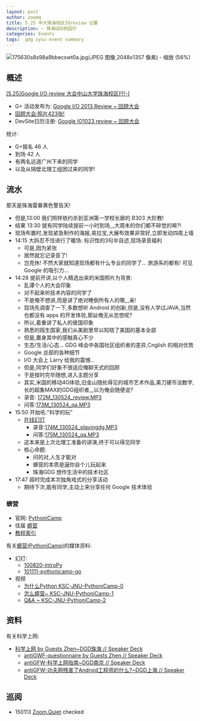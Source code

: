 ```yaml
---
layout: post
author: zoomq
title: 5.25 中大珠海校区IOreview 记要
description: ~ 珠海GDG校园行
categories: Events
tags:  gdg sysu event summary
---
```



![175630s8s98a9bbecswt0a.jpg(JPEG 图像,2048x1357 像素) - 缩放 (56%)](http://www.chinagdg.com/data/attachment/forum/201305/27/175630s8s98a9bbecswt0a.jpg)

## 概述

[[5.25]Google I/O review 大会中山大学珠海校区行!-)](http://www.chinagdg.com/thread-1800-1-1.html) 

- G+ 活动发布为: [Google I/O 2013 Review ~ 回顾大会](https://plus.google.com/events/cruvkc1h41u1igumlc6ei2u3slo)
- [回顾大会:照片423张!](https://plus.google.com/events/gallery/cruvkc1h41u1igumlc6ei2u3slo)
- DevSite日历注册: [Google IO1023 review ~ 回顾大会](https://developers.google.com/events/606417468/)

统计:

- G+报名 46 人
- 到场 42 人
- 有两名远道广州下来的同学
- 以及从隔壁北理工组团过来的同学!

<!--more-->

## 流水

那天是珠海雷暴黄色警告天!

- 但是,13:00 我们照样依约杀到亚洲第一学校长廊的 B303 大阶教!
- 结果 13:30 就有同学陆续提前一小时到场,,,大周末的你们都不碎觉的嘛?!
- 现场布置时,发现紧急制作的海报,易拉宝,大展布效果非常好,立即发动四周上墙
- 14:15 大妈忍不住进行了暖场: 标识性的3句半自述,现场录音福利
    - 可是,因为紧张
    - 居然就忘记录音了!
    - 岂克休! 不然大家就知道现场都有什么专业的同学了... 旅游系的都有! 可见Google 的吸引力... 
- 14:28 提前开讲,以个人精选出来的米国照片为背景:
    - 乱谭个人的大会印象
    - 对不起来听技术内容的同学了
    - 不是俺不想讲,而是讲了绝对睡倒所有人的哪,,,亲!
    - 现场先调查了一下,多数想听 Android 的创新,但是,没有人学过JAVA,当然也都没有 apps 的开发体验,那訨俺无从忽悠呢?
    - 所以,着重讲了私人的彼国印象
    - 熟悉的陌生国家,我们从美剧里早以知晓了美国的基本全部  
    - 但是,置身其中的感触真心不少
    - 生态/生活/心态... GDG 峰会中各国社区组织者的差异,Cnglish 的相对优势
    - Google 总部的各种细节
    - I/O 大会上 Larry 给我的震憾... 
    - 但是,同学们好象不很适应俺聊天式的回顾
    - 于是按时完毕随想,进入主题分享
    - 其实,米国的移动4G体验,旧金山随处得见的城市艺术作品,美刀硬币没数字,长的超象MAX的GDG组织者,,,以为俺会随便说?
    - 录音: [172M_130524_review.MP3](http://zoomq.qiniudn.com/ZHGDG/130525-ioreview/172M_130524_review.MP3)
    - 问答:[173M_130524_qa.MP3](http://zoomq.qiniudn.com/ZHGDG/130525-ioreview/173M_130524_qa.MP3)
- 15:50 开始吼:"科学的玩"
    - [在线幻灯](http://zoomquiet.org/res/s5/130427-zhgdg2zhbit/)
        - 录音:[174M_130524_playingdg.MP3](http://zoomq.qiniudn.com/ZHGDG/130525-ioreview/174M_130524_playingdg.MP3)
        - 问答:[175M_130524_qa.MP3](http://zoomq.qiniudn.com/ZHGDG/130525-ioreview/175M_130524_qa.MP3)
    - 这本来是上次北理工准备的讲演,终于可以得见同学
    - 核心命题:
        - 问的对,人生才能对
        - 蠎营的本质是逼你自个儿玩起来
        - 珠海GDG 想作生活中的技术社区
- 17:47 超时完成本次独角戏式的分享活动
    - 期待下次,能有同学,主动上来分享任何 Google 技术体验



### 蠎营

- 官网: [PythoniCamp](http://code.google.com/p/kcpycamp/wiki/PythoniCamp)
- 往届 [蟒营](http://code.google.com/p/kcpycamp/wiki/KcPyCampColleges)
- [教程索引](http://code.google.com/p/kcpycamp/wiki/PyTutorials)

有关[蠎营(PythoniCamp)](http://code.google.com/p/kcpycamp/wiki/PythoniCamp)的媒体资料:

- 幻灯:
    - [100820-introPy](http://zoomquiet.org/res/s5/100820-introPy/)
    - [101111-pythonicamp-go](http://zoomquiet.org/res/s5/101111-pythonicamp-go/)
- 视频
    - [为什么Python KSC-JNU-PythoniCamp-0](http://v.youku.com/v_playlist/f5248142o1p3.html)
    - [怎么蟒营~ KSC-JNU-PythoniCamp-1](http://v.youku.com/v_playlist/f5248142o1p4.html)
    - [Q&A ~ KSC-JNU-PythoniCamp-2](http://v.youku.com/v_playlist/f5248142o1p5.html)



## 资料

有关科学上网:

- [科学上网 by Guests Zhen~DGD珠海 // Speaker Deck](https://speakerdeck.com/zoomquiet/ke-xue-shang-wang-by-guests-zhen)
    - [antiGWF-questionnaire by Guests Zhen // Speaker Deck](https://speakerdeck.com/zoomquiet/antigwf-questionnaire-by-guests-zhen)
    - [antiGFW-科学上网指南~DGD南京 // Speaker Deck](https://speakerdeck.com/zoomquiet/antigfw-ke-xue-shang-wang-zhi-nan)
    - [antiGFW-功夫网残害了Android工程师的什么?~DGD上海 // Speaker Deck](https://speakerdeck.com/zoomquiet/antigfw-gong-fu-wang-can-hai-liao-androidgong-cheng-shi-de-shi-yao)




## 巡阅
- 150113 [Zoom.Quiet](http://zoomquiet.io/) checked



